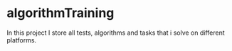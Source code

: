 # algorithmTraining

In this project I store all tests, algorithms and tasks that i solve on different platforms.

